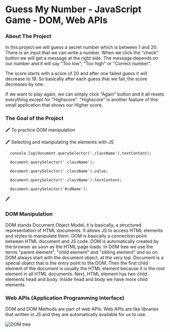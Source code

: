 # Guess My Number - JavaScript Game - DOM, Web APIs

### About The Project
In this project we will guess a secret number which is between 1 and 20. There is an input that we can write a number. When we click the "check" button we will get a message at the right side. The message depends on our number and it will say "Too low", "Too high" or "Correct number".

The score starts with a score of 20 and after one failed guess it will decrease to 19. So basically after each guess that we fail, the score decreases by one.

If we want to play again, we can simply click "Again" button and it all resets everything except for "Highscore". "Highscore" is another feature of this small application that 
shows our Higher score. 

### The Goal of the Project 
🖍️ To practice DOM manipulation

🖍️ Selecting and manipulating the elements with JS 

      console.log(document.querySelector('.className').textContent);
   
      document.querySelector('.className');
   
      document.querySelector('.className').value;
   
      document.querySelector('.className').textContent;
   
      document.querySelector('#idName');
   
🖍️
   
   

### DOM Manipulation
DOM stands Document Object Model, it is basically, a structured representation of HTML documents. It allows JS to access HTML elements and styles to manipulate them. DOM is 
basically a connection point between HTML document and JS code. DOM is automatically created by the browser as soon as the HTML page loads. In DOM tree we use the terms "parent element", "child element" and "sibling element" and so on. DOM always start with the document object, at the very top. Document is a special object that is the entry point to the DOM. Then the first child element of the document is usually the HTML element because it is the root element in all HTML documents. Next, HTML element has two child elements head and body. Inside head and body we have more child elements. 

### Web APIs (Application Programming Interface)
DOM and DOM Methods are part of web APIs. Web APIs are like libraries that written in JS and they are automatically available for us to use. 

![DOM tree](https://www.tutorialstonight.com/assets/js/dom-tutorial.webp)
